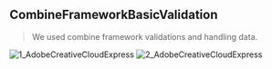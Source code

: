 ## CombineFrameworkBasicValidation

> We used combine framework validations and handling data.

![1_AdobeCreativeCloudExpress](https://user-images.githubusercontent.com/49749125/156152660-cf959724-e2f5-46f4-81dc-ab861a34f7e0.gif)
![2_AdobeCreativeCloudExpress](https://user-images.githubusercontent.com/49749125/156152675-520549b9-e031-4b77-b1de-0a5e5dd0ed0c.gif)

 
 
 

